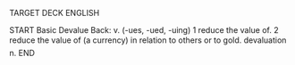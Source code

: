 TARGET DECK
ENGLISH

START
Basic
Devalue
Back: v. (-ues, -ued, -uing) 1 reduce the value of. 2 reduce the value of (a currency) in relation to others or to gold.  devaluation n.
END
